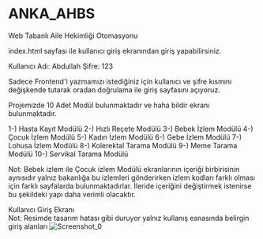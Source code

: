 # ANKA_AHBS

Web Tabanlı Aile Hekimliği Otomasyonu 

index.html sayfası ile kullanıcı giriş ekranından giriş yapabilirsiniz.

Kullanıcı Adı: Abdullah
Şifre: 123

Sadece Frontend'i yazmamızı istediğiniz için kullanıcı ve şifre kısmını değişkende tutarak oradan doğrulama ile giriş sayfasını açıyoruz.

Projemizde 10 Adet Modül bulunmaktadır ve haha bildir ekranı bulunmaktadır.

1-) Hasta Kayıt Modülü
2-) Hızlı Reçete Modülü
3-) Bebek İzlem Modülü
4-) Çocuk İzlem Modülü
5-) Kadın İzlem Modülü
6-) Gebe İzlem Modülü
7-) Lohusa İzlem Modülü
8-) Kolerektal Tarama Modülü
9-) Meme Tarama Modülü
10-) Servikal Tarama Modülü

Not: Bebek izlem ile Çocuk izlem Modülü ekranlarının içeriği birbirisinin aynısıdır yalnız bakanlığa bu izlemleri gönderirken izlem kodları 
farklı olması için farklı sayfalarda bulunmaktadırlar. İleride içeriğini değiştirmek istenirse bu şekildeki yapı daha verimli olacaktır.
 
 Kullanıcı Giriş Ekranı<br>
 Not: Resimde tasarım hatası gibi duruyor yalnız kullanış esnasında belirgin giriş alanları
![Screenshot_0](https://user-images.githubusercontent.com/19650126/149046319-912b459f-6cc6-4e34-807c-4a01f3ba8983.png)
